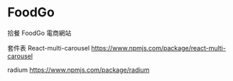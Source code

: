 # FoodGo

拾餐 FoodGo 電商網站

套件表
React-multi-carousel
https://www.npmjs.com/package/react-multi-carousel

radium
https://www.npmjs.com/package/radium
